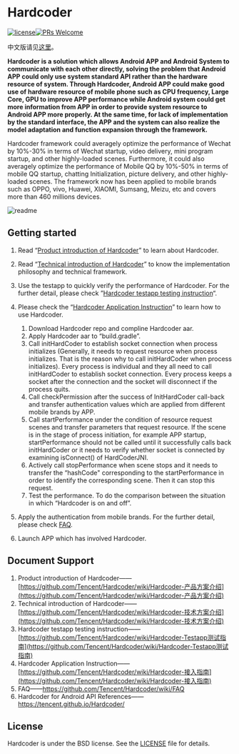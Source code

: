 # Hardcoder

[![license](http://img.shields.io/badge/license-BSD3-brightgreen.svg?style=flat)](https://github.com/Tencent/tinker/blob/master/LICENSE)[![PRs Welcome](https://img.shields.io/badge/PRs-welcome-brightgreen.svg)](https://github.com/Tencent/tinker/pulls)



中文版请见[这里](https://github.com/Tencent/Hardcoder/wiki/Home)。



**Hardcoder is a solution which allows Android APP and Android System to communicate with each other directly, solving the problem that Android APP could only use system standard API rather than the hardware resource of system. Through Hardcoder, Android APP could make good use of hardware resource of mobile phone such as CPU frequency, Large Core, GPU to improve APP performance while Android system could get more information from APP in order to provide system resource to Android APP more properly. At the same time, for lack of implementation by the standard interface, the APP and the system can also realize the model adaptation and function expansion through the framework.**



Hardcoder framework could averagely optimize the performance of Wechat by 10%-30% in terms of Wechat startup, video delivery, mini program startup, and other highly-loaded scenes. Furthermore, it could also averagely optimize the performance of Mobile QQ by 10%-50% in terms of mobile QQ startup, chatting Initialization, picture delivery, and other highly-loaded scenes. The framework now has been applied to mobile brands such as OPPO, vivo, Huawei, XIAOMI, Sumsang, Meizu, etc and covers more than 460 millions devices.  

![readme](https://github.com/Tencent/Hardcoder/wiki/images/readme.jpg)



## Getting started

1.  Read “[Product introduction of Hardcoder](https://github.com/Tencent/Hardcoder/wiki/Hardcoder-产品方案介绍)” to learn about Hardcoder.

2. Read “[Technical introduction of Hardcoder](https://github.com/Tencent/Hardcoder/wiki/Hardcoder-技术方案介绍)” to know the implementation philosophy and technical framework.

3. Use the testapp to quickly verify the performance of Hardcoder. For the further detail, please check ”[Hardcoder testapp testing instruction](https://github.com/Tencent/Hardcoder/wiki/Hardcoder-Testapp测试指南)“.

4. Please check the “[Hardcoder Application Instruction](https://github.com/Tencent/Hardcoder/wiki/Hardcoder-接入指南)” to learn how to use Hardcoder.

   1. Download Hardcoder repo and compline Hardcoder aar.
   2. Apply Hardcoder aar to “build.gradle”.
   3. Call initHardCoder to establish socket connection when process initializes (Generally, it needs to request resource when process initializes. That is the reason why to call initHardCoder when process initializes). Every process is individual and they all need to call initHardCoder to establish socket connection. Every process keeps a socket after the connection and the socket will disconnect if the process quits.
   4. Call checkPermission after the success of InitHardCoder call-back and transfer authentication values which are applied from different mobile brands by APP.
   5. Call startPerformance under the condition of resource request scenes and transfer parameters that request resource. If the scene is in the stage of process initiation, for example APP startup, startPerformance should not be called until it successfully calls back initHardCoder or it needs to verify whether socket is connected by examining isConnect() of HardCoderJNI.
   6. Actively call stopPerformance when scene stops and it needs to transfer the “hashCode" corresponding to the startPerformance in order to identify the corresponding scene. Then it can stop this request.
   7. Test the performance. To do the comparison between the situation in which “Hardcoder is on and  off”.

5. Apply the authentication from mobile brands. For the further detail, please check [FAQ](https://github.com/Tencent/Hardcoder/wiki/FAQ).

6. Launch APP which has involved Hardcoder.

   

## Document Support

1. Product introduction of Hardcoder——[https://github.com/Tencent/Hardcoder/wiki/Hardcoder-产品方案介绍](https://github.com/Tencent/Hardcoder/wiki/Hardcoder-产品方案介绍)
2. Technical introduction of Hardcoder——[https://github.com/Tencent/Hardcoder/wiki/Hardcoder-技术方案介绍](https://github.com/Tencent/Hardcoder/wiki/Hardcoder-技术方案介绍)
3. Hardcoder testapp testing instruction——[https://github.com/Tencent/Hardcoder/wiki/Hardcoder-Testapp测试指南](https://github.com/Tencent/Hardcoder/wiki/Hardcoder-Testapp测试指南)
4. Hardcoder Application Instruction——[https://github.com/Tencent/Hardcoder/wiki/Hardcoder-接入指南](https://github.com/Tencent/Hardcoder/wiki/Hardcoder-接入指南)
5. FAQ——https://github.com/Tencent/Hardcoder/wiki/FAQ
6. Hardcoder for Android API References——https://tencent.github.io/Hardcoder/




## License

Hardcoder is under the BSD license. See the [LICENSE](https://github.com/Tencent/Hardcoder/blob/master/LICENSE) file for details.



